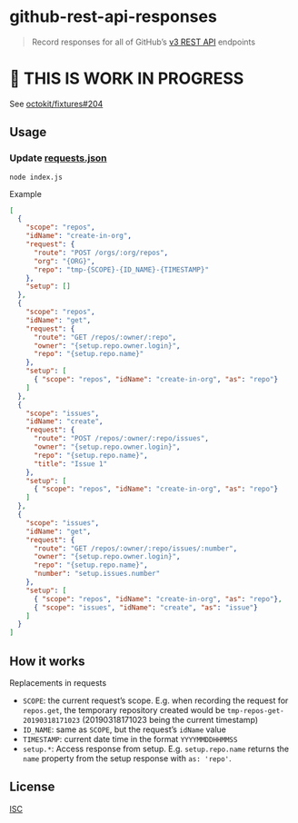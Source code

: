 # github-rest-api-responses

> Record responses for all of GitHub’s [v3 REST API](https://developer.github.com/v3/) endpoints

# 🚧 THIS IS WORK IN PROGRESS

See [octokit/fixtures#204](https://github.com/octokit/fixtures/issues/204)

## Usage

### Update [requests.json](requests.json)

```
node index.js
```

Example

```json
[
  {
    "scope": "repos",
    "idName": "create-in-org",
    "request": {
      "route": "POST /orgs/:org/repos",
      "org": "{ORG}",
      "repo": "tmp-{SCOPE}-{ID_NAME}-{TIMESTAMP}"
    },
    "setup": []
  },
  {
    "scope": "repos",
    "idName": "get",
    "request": {
      "route": "GET /repos/:owner/:repo",
      "owner": "{setup.repo.owner.login}",
      "repo": "{setup.repo.name}"
    },
    "setup": [
      { "scope": "repos", "idName": "create-in-org", "as": "repo"}
    ]
  },
  {
    "scope": "issues",
    "idName": "create",
    "request": {
      "route": "POST /repos/:owner/:repo/issues",
      "owner": "{setup.repo.owner.login}",
      "repo": "{setup.repo.name}",
      "title": "Issue 1"
    },
    "setup": [
      { "scope": "repos", "idName": "create-in-org", "as": "repo"}
    ]
  },
  {
    "scope": "issues",
    "idName": "get",
    "request": {
      "route": "GET /repos/:owner/:repo/issues/:number",
      "owner": "{setup.repo.owner.login}",
      "repo": "{setup.repo.name}",
      "number": "setup.issues.number"
    },
    "setup": [
      { "scope": "repos", "idName": "create-in-org", "as": "repo"},
      { "scope": "issues", "idName": "create", "as": "issue"}
    ]
  }
]
```

## How it works

Replacements in requests

- `SCOPE`: the current request’s scope. E.g. when recording the request for `repos.get`, the temporary repository created would be `tmp-repos-get-20190318171023` (20190318171023 being the current timestamp)
- `ID_NAME`: same as `SCOPE`, but the request’s `idName` value
- `TIMESTAMP`: current date time in the format `YYYYMMDDHHMMSS`
- `setup.*`: Access response from setup. E.g. `setup.repo.name` returns the `name` property from the setup response with `as: 'repo'`.

## License

[ISC](LICENSE)